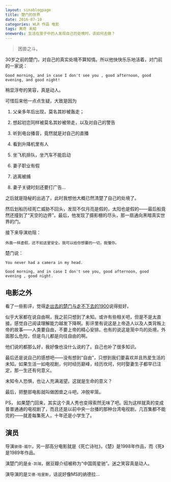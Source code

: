 ```yaml
---
layout: sinablogpage
title: 楚门的世界
date: 2016-07-10
categories: WLR 作品 电影
tags: 离奇 未知
onewords: 生活在笼子中的人发现自己的处境时，该如何去做？
---
```

> 困兽之斗。

30岁之前的楚门，对自己的真实处境不算知情。所以他快快乐乐地活着，对门前的一家说：

    Good morning, and in case I don't see you , good afternoon, good evening, and good night!

稍显浮夸的笑容，真是动人。

可惜后来他一点点生疑，大致是因为

1. 父亲多年后出现，莫名其妙被轰走； 

2. 想起初恋同样被莫名其妙被带走，以及对自己的警告 

3. 听到电台播音，竟然就是对自己的直播

4. 看到升降机里有人

5. 坐飞机排队，坐汽车不能启动

6. 妻子职业有假

7. 逃离被捕

8. 妻子关键时刻还要打广告...

之后就是隐秘的出逃了，此时我想他大概已然清楚了自己的处境了。

然后划船历经死亡威胁不回头，发现不仅月亮是假的，太阳也是假的——最后船竟然还撞到了“天空的边界”。最后，他发现了摄影棚的尽头，那一扇通向黑暗真实世界的门。

接下来导演劝阻：

    外面一样虚假，还不如这里安全。我可以给你想要的一切，我懂你。

楚门说：

    You never had a camera in my head.

    Good morning, and in case I don't see you, good afternoon, good evening , good night.

## 电影之外

看了一些影评，觉得[走出去的楚门与走不下去的1900](http://movie.mtime.com/10368/reviews/1068359.html)说得挺好。

似乎大家都在说自由啊，我之前只想到了未知。或许有些相关吧，但是不是太直接。感觉自己阅读理解能力越发下降啊。影评里有说这是上帝造人以及人类背叛上帝的故事——人类要自由，不要上帝的精心安排。也有的说这是笼中鸟的处境，外面那么危险，但是鸟儿都是向往自由的啊。

他们说的都那么好，我好像也没什么说的了。自己也补了很多知识。

最后还是说自己的感想吧——没有想到“自由”，只想到我们要喜欢并且热爱生活的未知。如果生活一如电视剧，何时经历巅峰，经历坎坷，何时娶妻生子都早已注定，那一生还有何意义。

未知令人恐惧，也让人充满渴望。这就是生命的意义？

最后，把整部电影就叫做困兽之斗吧，冲脱牢笼。

PS， 如果楚门回来，其实这个真人秀也变得索然无味了吧。因为这样就真的变成普普通通的电视剧了，而且还是以前中央一台播的那种台湾电视剧，几百集都不能完的——就差每集死人，十年还是小学生了。

## 演员

导演`彼得·威尔`，另一部高分电影就是《死亡诗社》。《楚》是1998年作品，而《死》是1989年作品。

演楚门的是`金·凯瑞`，据豆瓣介绍被称为“中国周星驰”。迷之笑容真是动人。

演导演的是`艾德·哈里斯`，话说好像MS的纳德拉... 